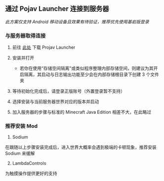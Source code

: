 ## 通过 Pojav Launcher 连接到服务器

*此方案仅支持 Android 移动设备且效果有待验证，推荐优先使用基岩版登录*

### 与服务器取得连接

1.  前往 [此处](https://github.com/PojavLauncherTeam/PojavLauncher/releases) 下载 Projav Launcher

2. 安装并打开
    - 若你在使用“存储空间隔离”或类似程序整理内部存储空间，则建议为其开启隔离，其启动与日志输出功能至少会在内部存储根目录下创建 3 个文件夹

3. 等待初始化完成后，请登录正版账号（外置登录暂不支持）

4. 选择安装与当前服务器世界对应的版本并启动

5. 加入服务器的步骤与标准的 Minecraft Java Edition 相差不大，在此略过

### 推荐安装 Mod

1. Sodium

在跟随以上步骤安装完成后，进入世界大概率会遇到极端的卡顿现象，推荐安装 Sodium 来缓解

2. LambdaControls

为触摸操作提供更好的支持
